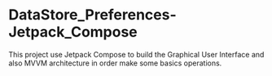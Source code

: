 # DataStore_Preferences-Jetpack_Compose
This project use Jetpack Compose to build the Graphical User Interface and also MVVM architecture in order make some basics operations. 
